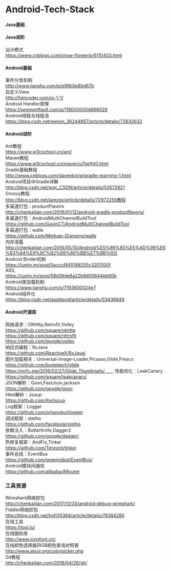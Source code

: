 # Android-Tech-Stack

#### Java基础
#### Java进阶
设计模式  
https://www.cnblogs.com/snow-flower/p/6110403.html  

#### Android基础
事件分发机制  
http://www.jianshu.com/p/e99b5e8bd67b  
自定义View  
http://hencoder.com/ui-1-1/  
Android Handler原理  
https://segmentfault.com/a/1190000004866028  
Android线程与线程池  
https://blog.csdn.net/weixin_36244867/article/details/72832632  

#### Android进阶
Ant教程  
https://www.w3cschool.cn/ant/  
Maven教程  
https://www.w3cschool.cn/maven/u7oe1ht0.html  
Gradle基础教程  
http://www.cnblogs.com/davenkin/p/gradle-learning-1.html  
Android项目中Gradle详解  
http://blog.csdn.net/wqc_CSDN/article/details/53572921  
Groovy教程  
http://blog.csdn.net/iamzgx/article/details/72972255教程  
多渠道打包：productFlavors  
http://chenkaijian.com/2018/01/12/android-gradle-productflavors/  
多渠道打包：AndroidMultiChannelBuildTool  
https://github.com/GavinCT/AndroidMultiChannelBuildTool  
多渠道打包：walle  
https://github.com/Meituan-Dianping/walle  
内存泄露  
http://chenkaijian.com/2016/05/10/Android%E5%86%85%E5%AD%98%E6%B3%84%E9%9C%B2%E6%80%BB%E7%BB%93/  
Android Binder机制  
https://juejin.im/post/5acccf845188255c3201100f  
AIDL  
https://juejin.im/post/58d39de6a22b9d00644eb60b  
Android类加载机制  
https://www.jianshu.com/p/7193600024e7  
Android组件化  
https://blog.csdn.net/asddavid/article/details/53436848  

#### Android开源库
网络请求：OKHttp,Retrofit,Volley  
https://github.com/square/okhttp  
https://github.com/square/retrofit  
https://github.com/google/volley  
响应式编程：RxJava  
https://github.com/ReactiveX/RxJava/  
图片加载相关：Universal-Image-Loader,Picasso,Glide,Fresco  
https://github.com/bumptech/glide  
https://mrfu.me/2016/02/27/Glide_Thumbnails/　　
性能优化：LeakCanary  
https://github.com/square/leakcanary/  
JSON解析：Gson,FastJson,jackson  
https://github.com/google/gson  
Html解析：Jsoup  
https://github.com/jhy/jsoup  
Log框架：Logger  
https://github.com/orhanobut/logger  
调试框架：stetho  
https://github.com/facebook/stetho  
依赖注入：ButterKnife,Dagger2  
https://github.com/google/dagger/  
热修复框架：AndFix,Tinker  
https://github.com/Tencent/tinker  
事件总线：EventBus  
https://github.com/greenrobot/EventBus/  
Android模块间通信  
https://github.com/alibaba/ARouter  

### 工具资源
Wireshark网络抓包  
http://chenkaijian.com/2017/12/20/android-debug-wireshark/  
Fiddler网络抓包  
http://blog.csdn.net/lyd135364/article/details/78384285  
在线工具  
https://tool.lu/  
在线图标库  
http://www.iconfont.cn/  
在线颜色选择器|RGB颜色查询对照表  
http://www.atool.org/colorpicker.php  
Git教程  
http://chenkaijian.com/2018/04/26/git/  
